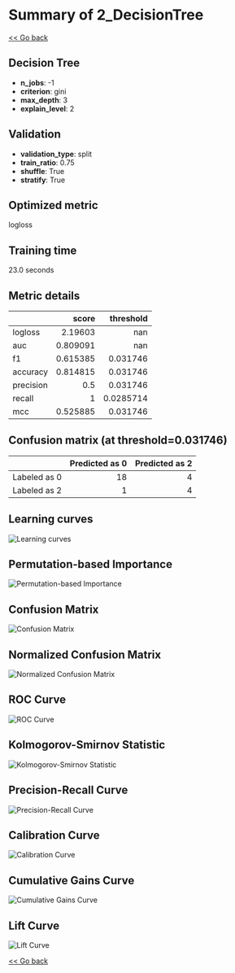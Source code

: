 # Summary of 2_DecisionTree

[<< Go back](../README.md)


## Decision Tree
- **n_jobs**: -1
- **criterion**: gini
- **max_depth**: 3
- **explain_level**: 2

## Validation
 - **validation_type**: split
 - **train_ratio**: 0.75
 - **shuffle**: True
 - **stratify**: True

## Optimized metric
logloss

## Training time

23.0 seconds

## Metric details
|           |    score |   threshold |
|:----------|---------:|------------:|
| logloss   | 2.19603  | nan         |
| auc       | 0.809091 | nan         |
| f1        | 0.615385 |   0.031746  |
| accuracy  | 0.814815 |   0.031746  |
| precision | 0.5      |   0.031746  |
| recall    | 1        |   0.0285714 |
| mcc       | 0.525885 |   0.031746  |


## Confusion matrix (at threshold=0.031746)
|              |   Predicted as 0 |   Predicted as 2 |
|:-------------|-----------------:|-----------------:|
| Labeled as 0 |               18 |                4 |
| Labeled as 2 |                1 |                4 |

## Learning curves
![Learning curves](learning_curves.png)

## Permutation-based Importance
![Permutation-based Importance](permutation_importance.png)
## Confusion Matrix

![Confusion Matrix](confusion_matrix.png)


## Normalized Confusion Matrix

![Normalized Confusion Matrix](confusion_matrix_normalized.png)


## ROC Curve

![ROC Curve](roc_curve.png)


## Kolmogorov-Smirnov Statistic

![Kolmogorov-Smirnov Statistic](ks_statistic.png)


## Precision-Recall Curve

![Precision-Recall Curve](precision_recall_curve.png)


## Calibration Curve

![Calibration Curve](calibration_curve_curve.png)


## Cumulative Gains Curve

![Cumulative Gains Curve](cumulative_gains_curve.png)


## Lift Curve

![Lift Curve](lift_curve.png)



[<< Go back](../README.md)
